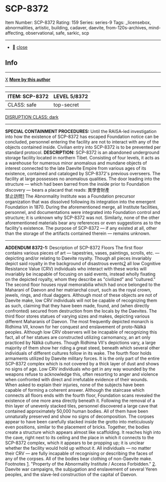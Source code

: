# SCP-8372
Item Number: SCP-8372
Rating: 159
Series: series-9
Tags: _licensebox, abnormalities, artistic, building, cadaver, daevite, from-120s-archives, mind-affecting, observational, safe, sarkic, scp

---

  * [](javascript:;)
[close](javascript:;)
## Info
* * *
[X](javascript:;)
**[More by this author](http://scp-wiki.wikidot.com/ralliston-s-authorpage)**
* * *

ITEM: SCP-8372 | LEVEL 5/8372  
---|---  
CLASS: safe | top-secret  
[DISRUPTION CLASS: dark](/anomaly-classification-system-guide)
* * *
**SPECIAL CONTAINMENT PROCEDURES:** Until the RAISA-led investigation into how the existence of SCP-8372 has escaped Foundation notice can be concluded, personnel entering the facility are not to interact with any of the objects contained inside. Civilian entry into SCP-8372 is to be prevented per standard protocol.
**DESCRIPTION:** SCP-8372 is an abandoned underground storage facility located in northern Tibet. Consisting of four levels, it acts as a warehouse for numerous minor anomalous and mundane objects of interest connected to the late Daevite Empire from various ages of its existence, contained and cataloged by SCP-8372's previous overseers. The facility at large possesses no anomalous qualities. The door leading into the structure — which had been barred from the inside prior to Foundation discovery — bears a placard that reads:
異學會財產  
禁止訪問[1](javascript:;)
The Abnormality Institute was a Foundation precursor organization that was dissolved following its integration into the emergent Foundation in 1870. During the aforementioned merge, all Institute facilities, personnel, and documentations were integrated into Foundation control and structure; it is unknown why SCP-8372 was not. Similarly, none of the other aforementioned materials bear any references or even suggestions as to the facility's existence.
The purpose of SCP-8372 — if any existed at all, other than the storage of the artifacts contained therein — remains unknown.
* * *
**ADDENDUM 8372-1:** Description of SCP-8372 Floors
The first floor contains various pieces of art — tapestries, vases, paintings, scrolls, etc. — depicting and/or relating to Daevite royalty. Though all pieces invariably depict said royalty in the background of disastrous events[2](javascript:;) all low Cognitive Resistance Value (CRV) individuals who interact with these works will invariably be incapable of focusing on said events, instead wholly fixating on the depicted royalty, whom they describe as "civilized" and "cultured."
The second floor houses royal memorabilia which had once belonged to the Maharani of Daevon and her matriarchal court, such as the royal crown, jewels, rings, and ritual daggers. Although most of these objects are not of Daevite make, low CRV individuals will not be capable of recognizing them as such, claiming that they have been made, found, and (when directly confronted) secured from destruction from the locals by the Daevites.
The third floor stores statues of varying sizes and makes, depicting various different Maharanis of Daevon. The most frequently depicted monarch is Ridhima VII, known for her conquest and enslavement of proto-Nälkä peoples. Although low CRV observers will be incapable of recognizing this fact, all of her statues are constructed utilizing carnomancy, an art only practiced by Nälkä cultures. Though Ridhima VII's depictions vary, a large majority of them show her riding a great steed, beneath which several other individuals of different cultures follow in its wake.
The fourth floor holds armaments utilized by Daevite military forces. It is the only part of the entire SCP-8372 complex which is not covered by a thick layer of dust and shows no signs of age. Low CRV individuals who get in any way wounded by the weapons refuse to acknowledge this, often resorting to anger and violence when confronted with direct and irrefutable evidence of their wounds. When asked to explain their injuries, none of the subjects have been capable of forming a coherent answer.
Although the staircase which connects all floors ends with the fourth floor, Foundation scans revealed the existence of one more area directly beneath it. Following the removal of a thin layer of unevenly stacked tiles, personnel discovered a large cave that contained approximately 50,000 human bodies.
All of them have been unnaturally preserved and show no signs of decomposition. The corpses appear to have been carefully stacked inside the grotto into meticulously even positions, similar to the placement of bricks. Together, the bodies create a structure which appears almost like scaffolding. It reaches high into the cave, right next to its ceiling and the place in which it connects to the SCP-8372 complex, which it appears to be propping up; it is unclear whether the facility would hold up without it.
All individuals — no matter their CRV — are fully incapable of recognising or describing the faces of any of the corpses. All of the bodies bear clothing of non-Daevite make.
Footnotes
[1](javascript:;). "Property of the Abnormality Institute / Access Forbidden."
[2](javascript:;). Daevite war campaigns, the subjugation and enslavement of several Yeren peoples, and the slave-led construction of the capital of Daevon.